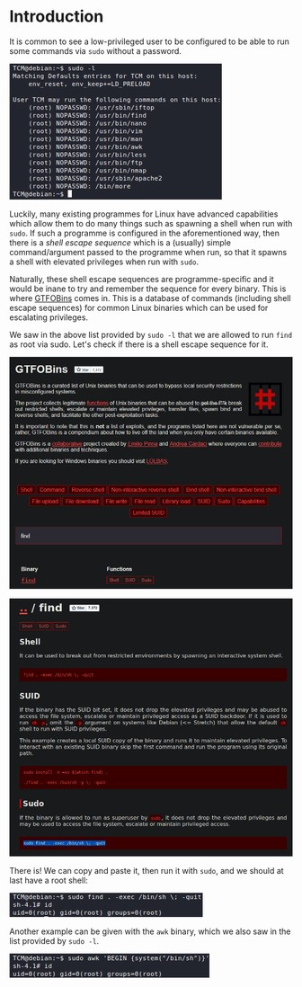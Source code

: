 # Introduction
It is common to see a low-privileged user to be configured to be able to run some commands via `sudo` without a password. 

![](Resources/Images/Sudo%20Shell%20Escape%20Sequences/List%20Sudo.png)

Luckily, many existing programmes for Linux have advanced capabilities which allow them to do many things such as spawning a shell when run with `sudo`. If such a programme is configured in the aforementioned way, then there is a *shell escape sequence* which is a (usually) simple command/argument passed to the programme when run, so that it spawns a shell with elevated privileges when run with `sudo`.

Naturally, these shell escape sequences are programme-specific and it would be inane to try and remember the sequence for every binary. This is where [GTFOBins](https://gtfobins.github.io/) comes in. This is a database of commands (including shell escape sequences) for common Linux binaries which can be used for escalating privileges.

We saw in the above list provided by `sudo -l` that we are allowed to run `find` as root via sudo. Let's check if there is a shell escape sequence for it.

![](Resources/Images/Sudo%20Shell%20Escape%20Sequences/GTFOBins%20Find%20Search.png)

![](Resources/Images/Sudo%20Shell%20Escape%20Sequences/Find%20GTFOBins.png)

There is! We can copy and paste it, then run it with `sudo`, and we should at last have a root shell:

![](Resources/Images/Sudo%20Shell%20Escape%20Sequences/Find%20Escape%20Sequence.png)

Another example can be given with the `awk` binary, which we also saw in the list provided by `sudo -l`.

![](Resources/Images/Sudo%20Shell%20Escape%20Sequences/Awk%20Escape%20Sequence.png)